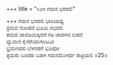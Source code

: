 +++
title = "೦೨೫ ಗಮನ ಭರದಲಿ"

+++
ಗಮನ ಭರದಲಿ ಭಾರಿಯಧ್ವ  
ಶ್ರಮವ ನೋಡದೆ ಭೂಮಿ ನಭದಲಿ  
ತಮದ ಚಾವಡಿಯಿಕ್ಕಿದರೆ ಗತಿ ಚಾಪಳವ ಬಿಡದೆ   
ದ್ಯುಮಣಿ ಕೈಸೆರೆಯಾಗಲಟವೀ  
ಭ್ರಮಣದಲಿ ಬೆಳಗಡಗೆ ಭೂಪೋ    
ತ್ತಮರು ಬಂದರು ಬಹಳ ಗಮನದೊಳರ್ಧ ರಾತ್ರಿಯಲಿ     ॥25॥